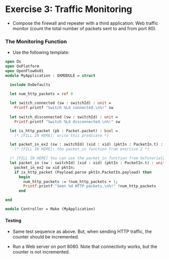 
Exercise 3: Traffic Monitoring
==============================

- Compose the firewall and repeater with a third application: Web
  traffic monitor (count the total number of packets sent to and from
  port 80).

### The Monitoring Function

- Use the following template:

```ocaml
open Ox
open OxPlatform
open OpenFlow0x01
module MyApplication : OXMODULE = struct

  include OxDefaults
  
  let num_http_packets = ref 0

  let switch_connected (sw : switchId) : unit = 
    Printf.printf "Switch %Ld connected.\n%!" sw
      
  let switch_disconnected (sw : switchId) : unit =
    Printf.printf "Switch %Ld disconnected.\n%!" sw

  let is_http_packet (pk : Packet.packet) : bool = 
    (* [FILL IN HERE]: write this predicate *)

  let packet_in_ex2 (sw : switchId) (xid : xid) (pktIn : PacketIn.t) : unit =
    (* [FILL IN HERE]: the packet_in function from exercise 2 *)

  (* [FILL IN HERE] You can use the packet_in function from OxTutorial2. *)
  let packet_in (sw : switchId) (xid : xid) (pktIn : PacketIn.t) : unit =
    packet_in_ex2 sw xid pktIn;
    if is_http_packet (Payload.parse pktIn.PacketIn.payload) then
      begin
        num_http_packets := !num_http_packets + 1;
        Printf.printf "Seen %d HTTP packets.\n%!" !num_http_packets
      end

end

module Controller = Make (MyApplication)
```

#### Testing 

- Same test sequence as above. But, when sending HTTP traffic, the counter
  should be incremented.

- Run a Web server on port 8080. Note that connectivity works, but the
  counter is not incremented.
